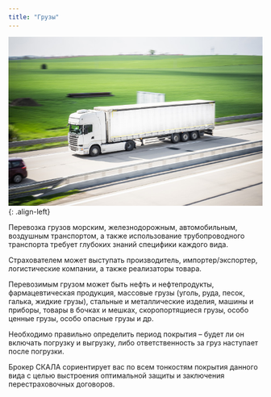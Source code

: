 ```yaml
---
title: "Грузы"
---
```


![image-left](/assets/images/reinsurance/loads.jpg){: .align-left}

Перевозка грузов морским, железнодорожным, автомобильным, воздушным транспортом, а также использование трубопроводного транспорта требует глубоких знаний специфики каждого вида. 

Страхователем может выступать производитель, импортер/экспортер, логистические компании, а также реализаторы товара.

Перевозимым грузом может быть нефть и нефтепродукты, фармацевтическая продукция, массовые грузы (уголь, руда, песок, галька, жидкие грузы), стальные и металлические изделия, машины и приборы, товары в бочках и мешках, скоропортящиеся грузы, особо ценные грузы, особо опасные грузы и др.

Необходимо правильно определить период покрытия – будет ли он включать погрузку и выгрузку, либо ответственность за груз наступает после погрузки. 

Брокер СКАЛА сориентирует вас по всем тонкостям покрытия данного вида с целью выстроения оптимальной защиты и заключения перестраховочных договоров. 
